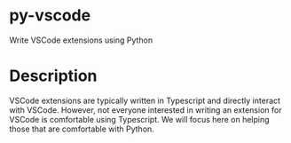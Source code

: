 # py-vscode
Write VSCode extensions using Python

# Description

VSCode extensions are typically written in Typescript and directly interact with VSCode.  However, not everyone interested in writing an extension for VSCode is comfortable using Typescript. We will focus here on helping those that are comfortable with Python.
